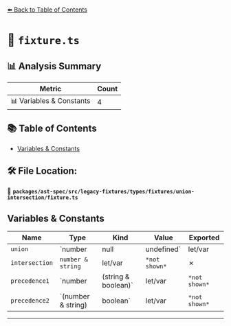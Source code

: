 [⬅️ Back to Table of Contents](../../../../../../../index.md)

# 📄 `fixture.ts`

## 📊 Analysis Summary

| Metric | Count |
|--------|-------|
| 📊 Variables & Constants | 4 |

## 📚 Table of Contents

- [Variables & Constants](#variables-constants)

## 🛠️ File Location:
📂 **`packages/ast-spec/src/legacy-fixtures/types/fixtures/union-intersection/fixture.ts`**

## Variables & Constants

| Name | Type | Kind | Value | Exported |
|------|------|------|-------|----------|
| `union` | `number | null | undefined` | let/var | `*not shown*` | ✗ |
| `intersection` | `number & string` | let/var | `*not shown*` | ✗ |
| `precedence1` | `number | (string & boolean)` | let/var | `*not shown*` | ✗ |
| `precedence2` | `(number & string) | boolean` | let/var | `*not shown*` | ✗ |


---